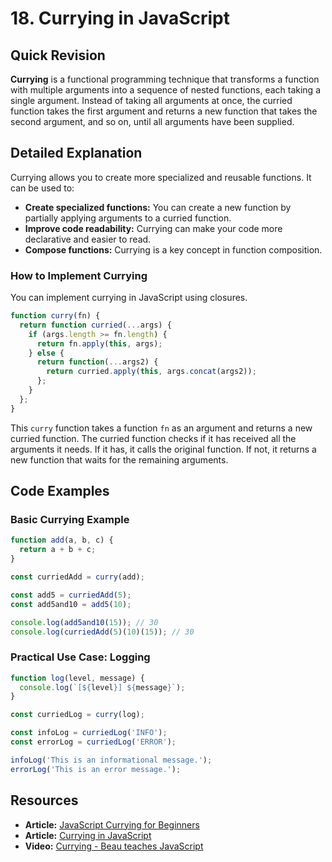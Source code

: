 
# 18. Currying in JavaScript

## Quick Revision

**Currying** is a functional programming technique that transforms a function with multiple arguments into a sequence of nested functions, each taking a single argument. Instead of taking all arguments at once, the curried function takes the first argument and returns a new function that takes the second argument, and so on, until all arguments have been supplied.

## Detailed Explanation

Currying allows you to create more specialized and reusable functions. It can be used to:

*   **Create specialized functions:** You can create a new function by partially applying arguments to a curried function.
*   **Improve code readability:** Currying can make your code more declarative and easier to read.
*   **Compose functions:** Currying is a key concept in function composition.

### How to Implement Currying

You can implement currying in JavaScript using closures.

```javascript
function curry(fn) {
  return function curried(...args) {
    if (args.length >= fn.length) {
      return fn.apply(this, args);
    } else {
      return function(...args2) {
        return curried.apply(this, args.concat(args2));
      };
    }
  };
}
```

This `curry` function takes a function `fn` as an argument and returns a new curried function. The curried function checks if it has received all the arguments it needs. If it has, it calls the original function. If not, it returns a new function that waits for the remaining arguments.

## Code Examples

### Basic Currying Example

```javascript
function add(a, b, c) {
  return a + b + c;
}

const curriedAdd = curry(add);

const add5 = curriedAdd(5);
const add5and10 = add5(10);

console.log(add5and10(15)); // 30
console.log(curriedAdd(5)(10)(15)); // 30
```

### Practical Use Case: Logging

```javascript
function log(level, message) {
  console.log(`[${level}] ${message}`);
}

const curriedLog = curry(log);

const infoLog = curriedLog('INFO');
const errorLog = curriedLog('ERROR');

infoLog('This is an informational message.');
errorLog('This is an error message.');
```

## Resources

*   **Article:** [JavaScript Currying for Beginners](https://www.freecodecamp.org/news/javascript-currying-for-beginners/)
*   **Article:** [Currying in JavaScript](https://javascript.info/currying-partials)
*   **Video:** [Currying - Beau teaches JavaScript](https://www.youtube.com/watch?v=iZLP4qOwY8I)
